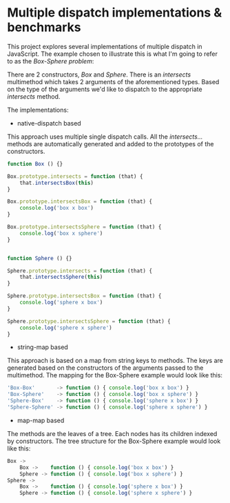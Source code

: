 Multiple dispatch implementations & benchmarks
==============================================

This project explores several implementations of multiple dispatch in JavaScript. 
The example chosen to illustrate this is what I'm going to refer to as the *Box-Sphere problem*:

There are 2 constructors, *Box* and *Sphere*.
There is an *intersects* multimethod which takes 2 arguments of the aforementioned types.
Based on the type of the arguments we'd like to dispatch to the appropriate
*intersects* method.


The implementations:

+ native-dispatch based

This approach uses multiple single dispatch calls. All the *intersects...* methods
are automatically generated and added to the prototypes of the constructors.

```js
function Box () {}

Box.prototype.intersects = function (that) {
	that.intersectsBox(this)
}

Box.prototype.intersectsBox = function (that) {
	console.log('box x box')
}

Box.prototype.intersectsSphere = function (that) {
	console.log('box x sphere')
}


function Sphere () {}

Sphere.prototype.intersects = function (that) {
	that.intersectsSphere(this)
}

Sphere.prototype.intersectsBox = function (that) {
	console.log('sphere x box')
}

Sphere.prototype.intersectsSphere = function (that) {
	console.log('sphere x sphere')
}
```

+ string-map based

This approach is based on a map from string keys to methods. 
The keys are generated based on the constructors of the arguments passed to the multimethod.
The mapping for the Box-Sphere example would look like this:

```js
'Box-Box'       -> function () { console.log('box x box') }
'Box-Sphere'    -> function () { console.log('box x sphere') }
'Sphere-Box'    -> function () { console.log('sphere x box') }
'Sphere-Sphere' -> function () { console.log('sphere x sphere') }
```

+ map-map based

The methods are the leaves of a tree. Each nodes has its children indexed by constructors.
The tree structure for the Box-Sphere example would look like this:

```js
Box ->
	Box ->    function () { console.log('box x box') }
	Sphere -> function () { console.log('box x sphere') }
Sphere ->
	Box ->    function () { console.log('sphere x box') }
	Sphere -> function () { console.log('sphere x sphere') }
```